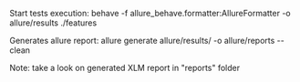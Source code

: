 Start tests execution:
behave -f allure_behave.formatter:AllureFormatter -o allure/results ./features

Generates allure report:
allure generate allure/results/ -o allure/reports --clean

Note: take a look on generated XLM report in "reports" folder
